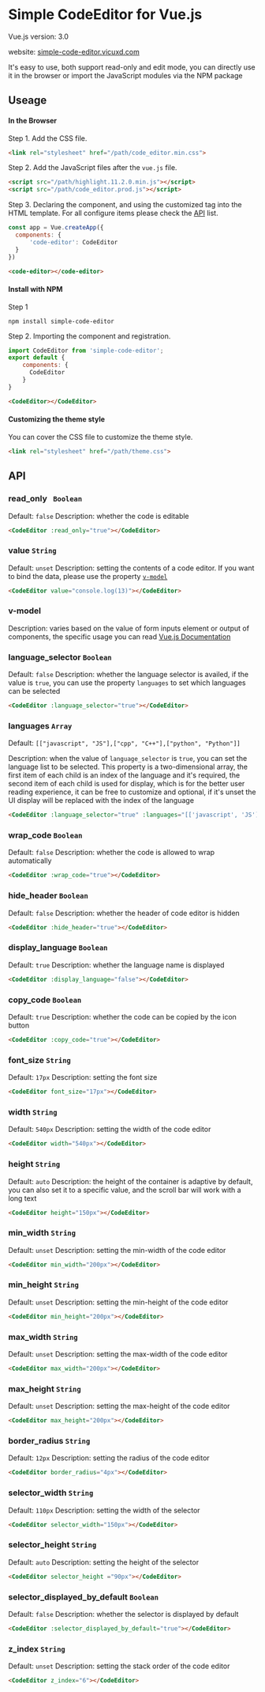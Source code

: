 # Simple CodeEditor for Vue.js



Vue.js version: 3.0

website: [simple-code-editor.vicuxd.com](https://simple-code-editor.vicuxd.com)

It's easy to use, both support read-only and edit mode, you can directly use it in the browser or import the JavaScript modules via the NPM package



## Useage

#### In the Browser

Step 1. Add the CSS file.

```html
<link rel="stylesheet" href="/path/code_editor.min.css">
```

Step 2. Add the JavaScript files after the `vue.js` file.

```html
<script src="/path/highlight.11.2.0.min.js"></script>
<script src="/path/code_editor.prod.js"></script>
```

Step 3. Declaring the component, and using the customized tag into the HTML template. For all configure items please check the [API](#api) list.

```javascript
const app = Vue.createApp({
  components: {
      'code-editor': CodeEditor
  }
})
```
```html
<code-editor></code-editor>
```



#### Install with NPM

Step 1

```shell
npm install simple-code-editor
```
Step 2. Importing the component and registration.
```javascript
import CodeEditor from 'simple-code-editor';
export default {
    components: {
      CodeEditor
    }
}
```
```html
<CodeEditor></CodeEditor>
```



#### Customizing the theme style

You can cover the CSS file to customize the theme style.

```html
<link rel="stylesheet" href="/path/theme.css">
```



## API

### read_only ` Boolean`
Default:  `false`
Description: whether the code is editable

```html
<CodeEditor :read_only="true"></CodeEditor>
```



### value `String`

Default:  `unset`
Description: setting the contents of a code editor. If you want to bind the data, please use the property [`v-model`](#v-model)

```html
<CodeEditor value="console.log(13)"></CodeEditor>
```



### v-model

Description: varies based on the value of form inputs element or output of components, the specific usage you can read [Vue.js Documentation](https://v3.vuejs.org/api/directives.html#v-model)



### language_selector `Boolean`

Default:  `false`
Description: whether the language selector is availed, if the value is `true`, you can use the property `languages` to set which languages can be selected

```html
<CodeEditor :language_selector="true"></CodeEditor>
```





### languages `Array`

Default: `[["javascript", "JS"],["cpp", "C++"],["python", "Python"]]`

Description: when the value of `language_selector` is `true`, you can set the language list to be selected. This property is a two-dimensional array, the first item of each child is an index of the language and it's required, the second item of each child is used for display, which is for the better user reading experience, it can be free to customize and optional, if it's unset the UI display will be replaced with the index of the language

```html
<CodeEditor :language_selector="true" :languages="[['javascript', 'JS'],['python', 'Python']]"></CodeEditor>
```



### wrap_code  `Boolean`

Default:  `false`
Description: whether the code is allowed to wrap automatically

```html
<CodeEditor :wrap_code="true"></CodeEditor>
```



### hide_header  `Boolean`

Default:  `false`
Description: whether the header of code editor is hidden

```html
<CodeEditor :hide_header="true"></CodeEditor>
```



### display_language  `Boolean`

Default:  `true`
Description: whether the language name is displayed

```html
<CodeEditor :display_language="false"></CodeEditor>
```



### copy_code  `Boolean`

Default:  `true`
Description: whether the code can be copied by the icon button

```html
<CodeEditor :copy_code="true"></CodeEditor>
```



### font_size  `String`

Default:  `17px`
Description: setting the font size

```html
<CodeEditor font_size="17px"></CodeEditor>
```



### width  `String`

Default:  `540px`
Description: setting the width of the code editor

```html
<CodeEditor width="540px"></CodeEditor>
```



### height  `String`

Default:  `auto`
Description: the height of the container is adaptive by default, you can also set it to a specific value, and the scroll bar will work with a long text

```html
<CodeEditor height="150px"></CodeEditor>
```



### min_width  `String`

Default:  `unset`
Description: setting the min-width of the code editor

```html
<CodeEditor min_width="200px"></CodeEditor>
```



### min_height  `String`

Default:  `unset`
Description: setting the min-height of the code editor

```html
<CodeEditor min_height="200px"></CodeEditor>
```



### max_width  `String`

Default:  `unset`
Description: setting the max-width of the code editor

```html
<CodeEditor max_width="200px"></CodeEditor>
```



### max_height  `String`

Default:  `unset`
Description: setting the max-height of the code editor

```html
<CodeEditor max_height="200px"></CodeEditor>
```



### border_radius  `String`

Default:  `12px`
Description: setting the radius of the code editor

```html
<CodeEditor border_radius="4px"></CodeEditor>
```



### selector_width  `String`

Default:  `110px`
Description: setting the width of the selector

```html
<CodeEditor selector_width="150px"></CodeEditor>
```



### selector_height  `String`

Default:  `auto`
Description: setting the height  of the selector

```html
<CodeEditor selector_height ="90px"></CodeEditor>
```



### selector_displayed_by_default   `Boolean`

Default:  `false`
Description: whether the selector is displayed by default

```html
<CodeEditor :selector_displayed_by_default="true"></CodeEditor>
```



### z_index   `String`

Default:  `unset`
Description: setting the stack order of the code editor

```html
<CodeEditor z_index="6"></CodeEditor>
```





